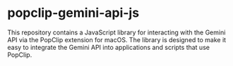 # popclip-gemini-api-js
This repository contains a JavaScript library for interacting with the Gemini API via the PopClip extension for macOS. The library is designed to make it easy to integrate the Gemini API into applications and scripts that use PopClip.
